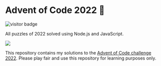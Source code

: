 # Advent of Code 2022 🎄
![visitor badge](https://visitor-badge.glitch.me/badge?page_id=sullrich84.visitor-badge)
 
All puzzles of 2022 solved using Node.js and JavaScript. 


<img src="https://repository-images.githubusercontent.com/112706767/160be980-3b1a-11eb-9dbe-439a40adfa99" />

This repository contains my solutions to the [Advent of Code challenge 2022](https://adventofcode.com/2022).
Please play fair and use this repository for learning purposes only.

